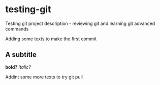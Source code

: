 # testing-git
Testing git project description - reviewing git and learning git advanced commands

Adding some texts to make the first commit


## A subtitle


**bold?**
*italic?*


Addint some more texts to try git pull
